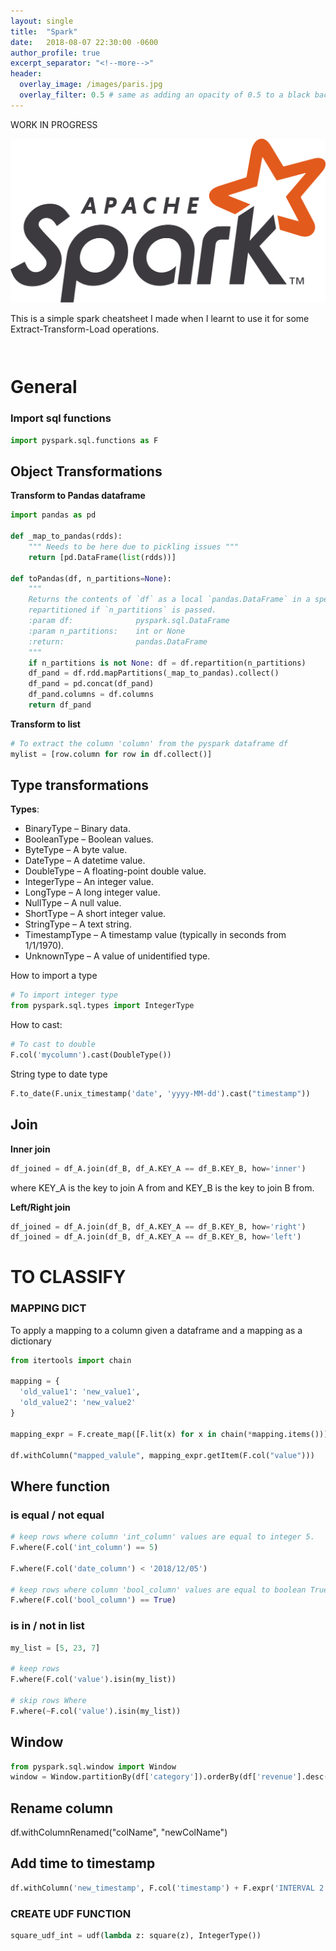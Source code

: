```yaml
---
layout: single
title:  "Spark"
date:   2018-08-07 22:30:00 -0600
author_profile: true
excerpt_separator: "<!--more-->"
header:
  overlay_image: /images/paris.jpg
  overlay_filter: 0.5 # same as adding an opacity of 0.5 to a black background
---
```


WORK IN PROGRESS

<!--more-->

<img src="/images/Apache_Spark_logo.png" alt="apache spark" class="inline"/>



This is a simple spark cheatsheet I made when I learnt to use it for some Extract-Transform-Load operations.


```py

```


```py
```
# General

### Import sql functions
```py
import pyspark.sql.functions as F
```

## Object Transformations

**Transform to Pandas dataframe**
```py
import pandas as pd

def _map_to_pandas(rdds):
    """ Needs to be here due to pickling issues """
    return [pd.DataFrame(list(rdds))]

def toPandas(df, n_partitions=None):
    """
    Returns the contents of `df` as a local `pandas.DataFrame` in a speedy fashion. The DataFrame is
    repartitioned if `n_partitions` is passed.
    :param df:              pyspark.sql.DataFrame
    :param n_partitions:    int or None
    :return:                pandas.DataFrame
    """
    if n_partitions is not None: df = df.repartition(n_partitions)
    df_pand = df.rdd.mapPartitions(_map_to_pandas).collect()
    df_pand = pd.concat(df_pand)
    df_pand.columns = df.columns
    return df_pand
```

**Transform to list**
```py
# To extract the column 'column' from the pyspark dataframe df
mylist = [row.column for row in df.collect()]
```

## Type transformations

**Types**:
- BinaryType – Binary data.
- BooleanType – Boolean values.
- ByteType – A byte value.
- DateType – A datetime value.
- DoubleType – A floating-point double value.
- IntegerType – An integer value.
- LongType – A long integer value.
- NullType – A null value.
- ShortType – A short integer value.
- StringType – A text string.
- TimestampType – A timestamp value (typically in seconds from 1/1/1970).
- UnknownType – A value of unidentified type.

How to import a type
```py
# To import integer type
from pyspark.sql.types import IntegerType
```


How to cast:
```py
# To cast to double
F.col('mycolumn').cast(DoubleType())
```

String type to date type
```py
F.to_date(F.unix_timestamp('date', 'yyyy-MM-dd').cast("timestamp"))
```

## Join

**Inner join**

```py
df_joined = df_A.join(df_B, df_A.KEY_A == df_B.KEY_B, how='inner')
```

where KEY_A is the key to join A from and KEY_B is the key to join B from.

**Left/Right join**

```py
df_joined = df_A.join(df_B, df_A.KEY_A == df_B.KEY_B, how='right')
df_joined = df_A.join(df_B, df_A.KEY_A == df_B.KEY_B, how='left')
```

# TO CLASSIFY

### MAPPING DICT
To apply a mapping to a column given a dataframe and a mapping as a dictionary
```py
from itertools import chain

mapping = {
  'old_value1': 'new_value1',
  'old_value2': 'new_value2'
}

mapping_expr = F.create_map([F.lit(x) for x in chain(*mapping.items())])

df.withColumn("mapped_valule", mapping_expr.getItem(F.col("value")))
```

## Where function

### is equal / not equal
```py
# keep rows where column 'int_column' values are equal to integer 5.
F.where(F.col('int_column') == 5)

F.where(F.col('date_column') < '2018/12/05')

# keep rows where column 'bool_column' values are equal to boolean True.
F.where(F.col('bool_column') == True)
```

### is in / not in list
```py
my_list = [5, 23, 7]

# keep rows
F.where(F.col('value').isin(my_list))

# skip rows Where
F.where(~F.col('value').isin(my_list))
```

## Window

```py
from pyspark.sql.window import Window
window = Window.partitionBy(df['category']).orderBy(df['revenue'].desc()).rangeBetween(-sys.maxsize, sys.maxsize)
```



## Rename column
df.withColumnRenamed("colName", "newColName")


## Add time to timestamp
```py
df.withColumn('new_timestamp', F.col('timestamp') + F.expr('INTERVAL 2 HOURS'))
```

### CREATE UDF FUNCTION
```py
square_udf_int = udf(lambda z: square(z), IntegerType())
```
